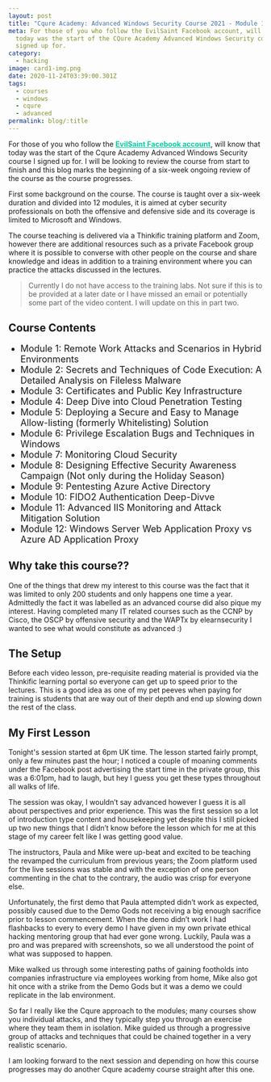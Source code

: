 ```yaml
---
layout: post
title: "Cqure Academy: Advanced Windows Security Course 2021 - Module 1"
meta: For those of you who follow the EvilSaint Facebook account, will know that
  today was the start of the CQure Academy Advanced Windows Security course I
  signed up for.
category:
  - hacking
image: card1-img.png
date: 2020-11-24T03:39:00.301Z
tags:
  - courses
  - windows
  - cqure
  - advanced
permalink: blog/:title
---
```

<style>
  .hover-link:hover {
    
  }

  .hover-link {
    font-weight: bold;
    cursor: pointer;
    color: #05cfa3;
  }

  ul > li {
    font-size: 18px;
  }
</style>
For those of you who follow the  <a class="hover-link" target="_blank" href="https://www.facebook.com/TheEvilSaint">EvilSaint Facebook account</a>, will know that today was the start of the Cqure Academy Advanced Windows Security course I signed up for. I will be looking to review the course from start to finish and this blog marks the beginning of a six-week ongoing review of the course as the course progresses.

First some background on the course. The course is taught over a six-week duration and divided into 12 modules, it is aimed at cyber security professionals on both the offensive and defensive side and its coverage is limited to Microsoft and Windows.

The course teaching is delivered via a Thinkific training platform and Zoom, however there are additional resources such as a private Facebook group where it is possible to converse with other people on the course and share knowledge and ideas in addition to a training environment where you can practice the attacks discussed in the lectures.

> Currently I do not have access to the training labs. Not sure if this is to be provided at a later date or I have missed an email or potentially some part of the video content. I will update on this in part two.

## Course Contents
<ul>
  <li>Module 1:  Remote Work Attacks and Scenarios in Hybrid Environments</li>
  <li>Module 2: Secrets and Techniques of Code Execution: A Detailed Analysis on Fileless Malware</li>
  <li>Module 3: Certificates and Public Key Infrastructure</li>
  <li>Module 4: Deep Dive into Cloud Penetration Testing</li>
  <li>Module 5: Deploying a Secure and Easy to Manage Allow-listing (formerly Whitelisting) Solution</li>
  <li>Module 6: Privilege Escalation Bugs and Techniques in Windows</li>
  <li>Module 7: Monitoring Cloud Security</li>
  <li>Module 8: Designing Effective Security Awareness Campaign (Not only during the Holiday Season)</li>
  <li>Module 9: Pentesting Azure Active Directory</li>
  <li>Module 10: FIDO2 Authentication Deep-Divve</li>
  <li>Module 11: Advanced IIS Monitoring and Attack Mitigation Solution</li>
  <li>Module 12: Windows Server Web Application Proxy vs Azure AD Application Proxy</li>
</ul>

## Why take this course??

One of the things that drew my interest to this course was the fact that it was limited to only 200 students and only happens one time a year. Admittedly the fact it was labelled as an advanced course did also pique my interest. Having completed many IT related courses such as the CCNP by Cisco, the OSCP by offensive security and the WAPTx by elearnsecurity l wanted to see what would constitute as advanced :)

## The Setup

Before each video lesson, pre-requisite reading material is provided via the Thinkific learning portal so everyone can get up to speed prior to the lectures. This is a good idea as one of my pet peeves when paying for training is students that are way out of their depth and end up slowing down the rest of the class.

## My First Lesson

Tonight's session started at 6pm UK time. The lesson started fairly prompt, only a few minutes past the hour; I noticed a couple of moaning comments under the Facebook post advertising the start time in the private group, this was a 6:01pm, had to laugh, but hey l guess you get these types throughout all walks of life.

The session was okay, I wouldn’t say advanced however I guess it is all about perspectives and prior experience. This was the first session so a lot of introduction type content and housekeeping yet despite this I still picked up two new things that l didn’t know before the lesson which for me at this stage of my career felt like I was getting good value.

The instructors, Paula and Mike were up-beat and excited to be teaching the revamped the curriculum from previous years; the Zoom platform used for the live sessions was stable and with the exception of one person commenting in the chat to the contrary, the audio was crisp for everyone else.

Unfortunately, the first demo that Paula attempted didn’t work as expected, possibly caused due to the Demo Gods not receiving a big enough sacrifice prior to lesson commencement. When the demo didn’t work l had flashbacks to every to every demo I have given in my own private ethical hacking mentoring group that had ever gone wrong. Luckily, Paula was a pro and was prepared with screenshots, so we all understood the point of what was supposed to happen.

Mike walked us through some interesting paths of gaining footholds into companies infrastructure via employees working from home, Mike also got hit once with a strike from the Demo Gods but it was a demo we could replicate in the lab environment.  

So far I really like the Cqure approach to the modules; many courses show you individual attacks, and they typically step you through an exercise where they team  them in isolation. Mike guided us through a progressive group of attacks and techniques that could be chained together in a very realistic scenario. 

I am looking forward to the next session and depending on how this course progresses may do another Cqure academy course straight after this one.